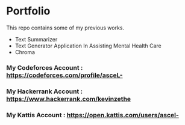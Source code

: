 # Portfolio

This repo contains some of my previous works.
- Text Summarizer
- Text Generator Application In Assisting Mental Health Care
- Chroma
 
### My Codeforces Account : https://codeforces.com/profile/asceL-
### My Hackerrank Account : https://www.hackerrank.com/kevinzethe
### My Kattis Account : https://open.kattis.com/users/ascel-
